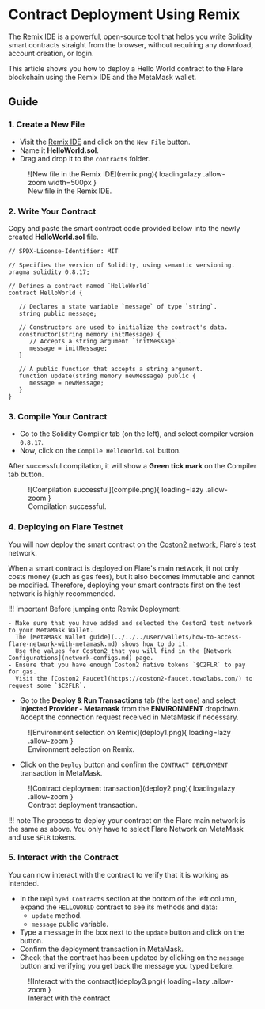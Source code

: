 # Contract Deployment Using Remix

The [Remix IDE](https://remix.ethereum.org/) is a powerful, open-source tool that helps you write [Solidity](https://docs.soliditylang.org/) smart contracts straight from the browser, without requiring any download, account creation, or login.

This article shows you how to deploy a Hello World contract to the Flare blockchain using the Remix IDE and the MetaMask wallet.

## Guide

### 1. Create a New File

* Visit the [Remix IDE](https://remix.ethereum.org/) and click on the `New File` button.
* Name it **HelloWorld.sol**.
* Drag and drop it to the `contracts` folder.

<figure markdown>
  ![New file in the Remix IDE](remix.png){ loading=lazy .allow-zoom width=500px }
  <figcaption>New file in the Remix IDE.</figcaption>
</figure>

### 2. Write Your Contract

Copy and paste the smart contract code provided below into the newly created **HelloWorld.sol** file.

```solidity
// SPDX-License-Identifier: MIT

// Specifies the version of Solidity, using semantic versioning.
pragma solidity 0.8.17;

// Defines a contract named `HelloWorld`
contract HelloWorld {

   // Declares a state variable `message` of type `string`.
   string public message;

   // Constructors are used to initialize the contract's data.
   constructor(string memory initMessage) {
      // Accepts a string argument `initMessage`.
      message = initMessage;
   }

   // A public function that accepts a string argument.
   function update(string memory newMessage) public {
      message = newMessage;
   }
}
```

### 3. Compile Your Contract

* Go to the Solidity Compiler tab (on the left), and select compiler version `0.8.17`.
* Now, click on the `Compile HelloWorld.sol` button.

After successful compilation, it will show a **Green tick mark** on the Compiler tab button.

<figure markdown>
  ![Compilation successful](compile.png){ loading=lazy .allow-zoom }
  <figcaption>Compilation successful.</figcaption>
</figure>

### 4. Deploying on Flare Testnet

You will now deploy the smart contract on the [Coston2 network](../../reference/network-configs.md), Flare's test network.

When a smart contract is deployed on Flare's main network, it not only costs money (such as gas fees), but it also becomes immutable and cannot be modified.
Therefore, deploying your smart contracts first on the test network is highly recommended.

!!! important
    Before jumping onto Remix Deployment:

    - Make sure that you have added and selected the Coston2 test network to your MetaMask Wallet.
      The [MetaMask Wallet guide](../../../user/wallets/how-to-access-flare-network-with-metamask.md) shows how to do it.
      Use the values for Coston2 that you will find in the [Network Configurations](network-configs.md) page.
    - Ensure that you have enough Coston2 native tokens `$C2FLR` to pay for gas.
      Visit the [Coston2 Faucet](https://coston2-faucet.towolabs.com/) to request some `$C2FLR`.

* Go to the **Deploy & Run Transactions** tab (the last one) and select **Injected Provider - Metamask** from the **ENVIRONMENT** dropdown.
  Accept the connection request received in MetaMask if necessary.

<figure markdown>
  ![Environment selection on Remix](deploy1.png){ loading=lazy .allow-zoom }
  <figcaption>Environment selection on Remix.</figcaption>
</figure>

* Click on the `Deploy` button and confirm the `CONTRACT DEPLOYMENT` transaction in MetaMask.

<figure markdown>
  ![Contract deployment transaction](deploy2.png){ loading=lazy .allow-zoom }
  <figcaption>Contract deployment transaction.</figcaption>
</figure>

!!! note
    The process to deploy your contract on the Flare main network is the same as above.
    You only have to select Flare Network on MetaMask and use `$FLR` tokens.

### 5. Interact with the Contract

You can now interact with the contract to verify that it is working as intended.

* In the `Deployed Contracts` section at the bottom of the left column, expand the `HELLOWORLD` contract to see its methods and data:
    * `update` method.
    * `message` public variable.
* Type a message in the box next to the `update` button and click on the button.
* Confirm the deployment transaction in MetaMask.
* Check that the contract has been updated by clicking on the `message` button and verifying you get back the message you typed before.

<figure markdown>
  ![Interact with the contract](deploy3.png){ loading=lazy .allow-zoom }
  <figcaption>Interact with the contract</figcaption>
</figure>
